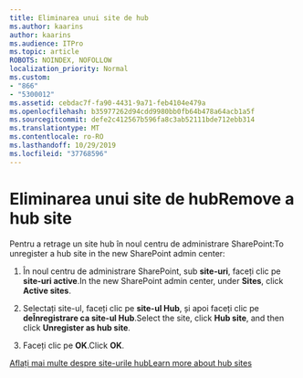 ```yaml
---
title: Eliminarea unui site de hub
ms.author: kaarins
author: kaarins
ms.audience: ITPro
ms.topic: article
ROBOTS: NOINDEX, NOFOLLOW
localization_priority: Normal
ms.custom:
- "866"
- "5300012"
ms.assetid: cebdac7f-fa90-4431-9a71-feb4104e479a
ms.openlocfilehash: b35977262d94cdd9980bb0fb64b478a64acb1a5f
ms.sourcegitcommit: defe2c412567b596fa8c3ab52111bde712ebb314
ms.translationtype: MT
ms.contentlocale: ro-RO
ms.lasthandoff: 10/29/2019
ms.locfileid: "37768596"
---
```

# <a name="remove-a-hub-site"></a><span data-ttu-id="3dac2-102">Eliminarea unui site de hub</span><span class="sxs-lookup"><span data-stu-id="3dac2-102">Remove a hub site</span></span>

<span data-ttu-id="3dac2-103">Pentru a retrage un site hub în noul centru de administrare SharePoint:</span><span class="sxs-lookup"><span data-stu-id="3dac2-103">To unregister a hub site in the new SharePoint admin center:</span></span>
  
1. <span data-ttu-id="3dac2-104">În noul centru de administrare SharePoint, sub **site-uri**, faceți clic pe **site-uri active**.</span><span class="sxs-lookup"><span data-stu-id="3dac2-104">In the new SharePoint admin center, under **Sites**, click **Active sites**.</span></span>

2. <span data-ttu-id="3dac2-105">Selectați site-ul, faceți clic pe **site-ul Hub**, și apoi faceți clic pe **deÎnregistrare ca site-ul Hub**.</span><span class="sxs-lookup"><span data-stu-id="3dac2-105">Select the site, click **Hub site**, and then click **Unregister as hub site**.</span></span>

3. <span data-ttu-id="3dac2-106">Faceți clic pe **OK**.</span><span class="sxs-lookup"><span data-stu-id="3dac2-106">Click **OK**.</span></span>

[<span data-ttu-id="3dac2-107">Aflați mai multe despre site-urile hub</span><span class="sxs-lookup"><span data-stu-id="3dac2-107">Learn more about hub sites</span></span>](https://support.office.com/article/what-is-a-sharepoint-hub-site-fe26ae84-14b7-45b6-a6d1-948b3966427f)
  
